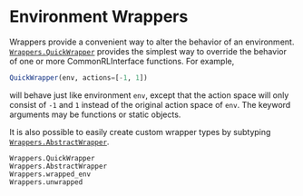 # Environment Wrappers

Wrappers provide a convenient way to alter the behavior of an environment. [`Wrappers.QuickWrapper`](@ref) provides the simplest way to override the behavior of one or more CommonRLInterface functions. For example,
```julia
QuickWrapper(env, actions=[-1, 1])
```
will behave just like environment `env`, except that the action space will only consist of `-1` and `1` instead of the original action space of `env`. The keyword arguments may be functions or static objects.

It is also possible to easily create custom wrapper types by subtyping [`Wrappers.AbstractWrapper`](@ref).

```@docs
Wrappers.QuickWrapper
Wrappers.AbstractWrapper
Wrappers.wrapped_env
Wrappers.unwrapped
```
